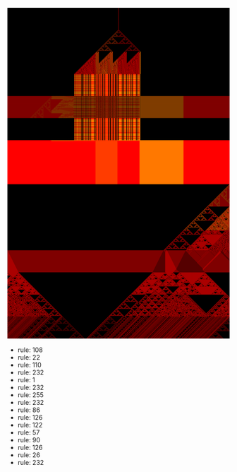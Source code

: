 ![photo](./output.png) 
 * rule: 108
* rule: 22
* rule: 110
* rule: 232
* rule: 1
* rule: 232
* rule: 255
* rule: 232
* rule: 86
* rule: 126
* rule: 122
* rule: 57
* rule: 90
* rule: 126
* rule: 26
* rule: 232
